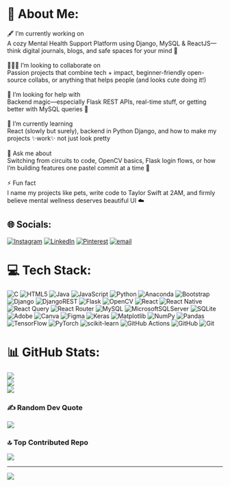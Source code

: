# 💫 About Me:
🖋️ I’m currently working on<br>A cozy Mental Health Support Platform using Django, MySQL & ReactJS—think digital journals, blogs, and safe spaces for your mind 🌸<br><br>🧑‍🤝‍🧑 I’m looking to collaborate on<br>Passion projects that combine tech + impact, beginner-friendly open-source collabs, or anything that helps people (and looks cute doing it!)<br><br>🤝 I’m looking for help with<br>Backend magic—especially Flask REST APIs, real-time stuff, or getting better with MySQL queries 🧠<br><br>🌱 I’m currently learning<br>React (slowly but surely), backend in Python Django, and how to make my projects ✨work✨ not just look pretty<br><br>💬 Ask me about<br>Switching from circuits to code, OpenCV basics, Flask login flows, or how I’m building features one pastel commit at a time 🎀<br><br>⚡ Fun fact<br>I name my projects like pets, write code to Taylor Swift at 2AM, and firmly believe mental wellness deserves beautiful UI ☁️


## 🌐 Socials:
[![Instagram](https://img.shields.io/badge/Instagram-%23E4405F.svg?logo=Instagram&logoColor=white)](https://instagram.com/pr13hi) [![LinkedIn](https://img.shields.io/badge/LinkedIn-%230077B5.svg?logo=linkedin&logoColor=white)](https://linkedin.com/in/pr13hi) [![Pinterest](https://img.shields.io/badge/Pinterest-%23E60023.svg?logo=Pinterest&logoColor=white)](https://pinterest.com/pi3hu) [![email](https://img.shields.io/badge/Email-D14836?logo=gmail&logoColor=white)](mailto:prachishaw04@gmail.com) 

# 💻 Tech Stack:
![C](https://img.shields.io/badge/c-%2300599C.svg?style=flat&logo=c&logoColor=white) ![HTML5](https://img.shields.io/badge/html5-%23E34F26.svg?style=flat&logo=html5&logoColor=white) ![Java](https://img.shields.io/badge/java-%23ED8B00.svg?style=flat&logo=openjdk&logoColor=white) ![JavaScript](https://img.shields.io/badge/javascript-%23323330.svg?style=flat&logo=javascript&logoColor=%23F7DF1E) ![Python](https://img.shields.io/badge/python-3670A0?style=flat&logo=python&logoColor=ffdd54) ![Anaconda](https://img.shields.io/badge/Anaconda-%2344A833.svg?style=flat&logo=anaconda&logoColor=white) ![Bootstrap](https://img.shields.io/badge/bootstrap-%238511FA.svg?style=flat&logo=bootstrap&logoColor=white) ![Django](https://img.shields.io/badge/django-%23092E20.svg?style=flat&logo=django&logoColor=white) ![DjangoREST](https://img.shields.io/badge/DJANGO-REST-ff1709?style=flat&logo=django&logoColor=white&color=ff1709&labelColor=gray) ![Flask](https://img.shields.io/badge/flask-%23000.svg?style=flat&logo=flask&logoColor=white) ![OpenCV](https://img.shields.io/badge/opencv-%23white.svg?style=flat&logo=opencv&logoColor=white) ![React](https://img.shields.io/badge/react-%2320232a.svg?style=flat&logo=react&logoColor=%2361DAFB) ![React Native](https://img.shields.io/badge/react_native-%2320232a.svg?style=flat&logo=react&logoColor=%2361DAFB) ![React Query](https://img.shields.io/badge/-React%20Query-FF4154?style=flat&logo=react%20query&logoColor=white) ![React Router](https://img.shields.io/badge/React_Router-CA4245?style=flat&logo=react-router&logoColor=white) ![MySQL](https://img.shields.io/badge/mysql-4479A1.svg?style=flat&logo=mysql&logoColor=white) ![MicrosoftSQLServer](https://img.shields.io/badge/Microsoft%20SQL%20Server-CC2927?style=flat&logo=microsoft%20sql%20server&logoColor=white) ![SQLite](https://img.shields.io/badge/sqlite-%2307405e.svg?style=flat&logo=sqlite&logoColor=white) ![Adobe](https://img.shields.io/badge/adobe-%23FF0000.svg?style=flat&logo=adobe&logoColor=white) ![Canva](https://img.shields.io/badge/Canva-%2300C4CC.svg?style=flat&logo=Canva&logoColor=white) ![Figma](https://img.shields.io/badge/figma-%23F24E1E.svg?style=flat&logo=figma&logoColor=white) ![Keras](https://img.shields.io/badge/Keras-%23D00000.svg?style=flat&logo=Keras&logoColor=white) ![Matplotlib](https://img.shields.io/badge/Matplotlib-%23ffffff.svg?style=flat&logo=Matplotlib&logoColor=black) ![NumPy](https://img.shields.io/badge/numpy-%23013243.svg?style=flat&logo=numpy&logoColor=white) ![Pandas](https://img.shields.io/badge/pandas-%23150458.svg?style=flat&logo=pandas&logoColor=white) ![TensorFlow](https://img.shields.io/badge/TensorFlow-%23FF6F00.svg?style=flat&logo=TensorFlow&logoColor=white) ![PyTorch](https://img.shields.io/badge/PyTorch-%23EE4C2C.svg?style=flat&logo=PyTorch&logoColor=white) ![scikit-learn](https://img.shields.io/badge/scikit--learn-%23F7931E.svg?style=flat&logo=scikit-learn&logoColor=white) ![GitHub Actions](https://img.shields.io/badge/github%20actions-%232671E5.svg?style=flat&logo=githubactions&logoColor=white) ![GitHub](https://img.shields.io/badge/github-%23121011.svg?style=flat&logo=github&logoColor=white) ![Git](https://img.shields.io/badge/git-%23F05033.svg?style=flat&logo=git&logoColor=white)
# 📊 GitHub Stats:
![](https://github-readme-stats.vercel.app/api?username=pr13hi&theme=date_night&hide_border=false&include_all_commits=false&count_private=true)<br/>
![](https://nirzak-streak-stats.vercel.app/?user=pr13hi&theme=date_night&hide_border=false)<br/>
![](https://github-readme-stats.vercel.app/api/top-langs/?username=pr13hi&theme=date_night&hide_border=false&include_all_commits=false&count_private=true&layout=compact)

### ✍️ Random Dev Quote
![](https://quotes-github-readme.vercel.app/api?type=horizontal&theme=dark)

### 🔝 Top Contributed Repo
![](https://github-contributor-stats.vercel.app/api?username=pr13hi&limit=5&theme=date_night&combine_all_yearly_contributions=true)

---
[![](https://visitcount.itsvg.in/api?id=pr13hi&icon=10&color=4)](https://visitcount.itsvg.in)

<!-- Proudly created with GPRM ( https://gprm.itsvg.in ) -->
